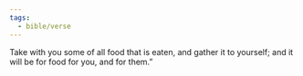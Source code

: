 ```yaml
---
tags:
  - bible/verse
---
```

Take with you some of all food that is eaten, and gather it to yourself; and it will be for food for you, and for them.”